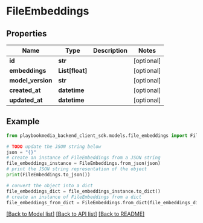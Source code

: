 # FileEmbeddings


## Properties

Name | Type | Description | Notes
------------ | ------------- | ------------- | -------------
**id** | **str** |  | [optional] 
**embeddings** | **List[float]** |  | [optional] 
**model_version** | **str** |  | [optional] 
**created_at** | **datetime** |  | [optional] 
**updated_at** | **datetime** |  | [optional] 

## Example

```python
from playbookmedia_backend_client_sdk.models.file_embeddings import FileEmbeddings

# TODO update the JSON string below
json = "{}"
# create an instance of FileEmbeddings from a JSON string
file_embeddings_instance = FileEmbeddings.from_json(json)
# print the JSON string representation of the object
print(FileEmbeddings.to_json())

# convert the object into a dict
file_embeddings_dict = file_embeddings_instance.to_dict()
# create an instance of FileEmbeddings from a dict
file_embeddings_from_dict = FileEmbeddings.from_dict(file_embeddings_dict)
```
[[Back to Model list]](../README.md#documentation-for-models) [[Back to API list]](../README.md#documentation-for-api-endpoints) [[Back to README]](../README.md)


